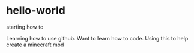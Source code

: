 # hello-world
starting how to

Learning how to use github. Want to learn how to code. Using this to help create a minecraft mod
